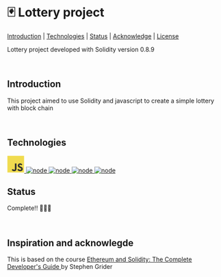 # 🃏 Lottery project
[Introduction](#introduction_h) | [Technologies](#technologies_h) | [Status](#status_h) | [Acknowledge](#acknowledge_h) | [License](#license_h)

<p>Lottery project developed with Solidity version 0.8.9</p><br>

<h2>Introduction<a name="introduction_h"></a></h2>
<p>This project aimed to use Solidity and javascript to create a simple lottery with block chain</p><br>

<h2>Technologies<a name="technologies_h"></a></h2>
<p></p>
<a href="https://developer.mozilla.org/en-US/docs/Web/JavaScript" target="_blank"> <img src="https://raw.githubusercontent.com/devicons/devicon/master/icons/javascript/javascript-original.svg" alt="javascript" width="40" height="40"/> </a>
<a href="https://nodejs.org/en/" target="_blank"> <img src="https://nodejs.org/static/images/logo-hexagon-card.png" alt="node" width="40" height="40"/> </a>
<a href="https://mochajs.org/" target="_blank"> <img src="https://danielkorn.io/images/mocha.png" alt="node" width="40" height="40"/> </a>
<a href="https://docs.soliditylang.org/en/v0.8.10/" target="_blank"> <img src="https://banner2.cleanpng.com/20190726/kfh/kisspng-solidity-smart-contract-programming-language-ether-blockchain-development-bearplex-5d3afdfeca75f8.3709799715641471988293.jpg" alt="node" width="40" height="40"/> </a>
<a href="https://ethereum.org/en/" target="_blank"> <img src="https://www.vhv.rs/dpng/d/420-4206472_fork-cryptocurrency-ethereum-bitcoin-classic-png-download-ethereum.png" alt="node" width="40" height="40"/> </a>
<br>

<h2>Status <a name="status_h"></a></h2>
<p>Complete!! 🎉🎉🎉</p><br>

<h2>Inspiration and acknowlegde <a name="acknowledge_h"></h2>
<p>This is based on the course <a href=https://www.udemy.com/course/ethereum-and-solidity-the-complete-developers-guide/'>Ethereum and Solidity: The Complete Developer's Guide
</a> by Stephen Grider</p>
